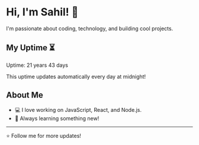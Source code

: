 # Hi, I'm Sahil! 👋

I'm passionate about coding, technology, and building cool projects.

## My Uptime ⏳
Uptime: 21 years 43 days

This uptime updates automatically every day at midnight!

## About Me
- 💻 I love working on JavaScript, React, and Node.js.
- 🎯 Always learning something new!

---

⭐️ Follow me for more updates!
